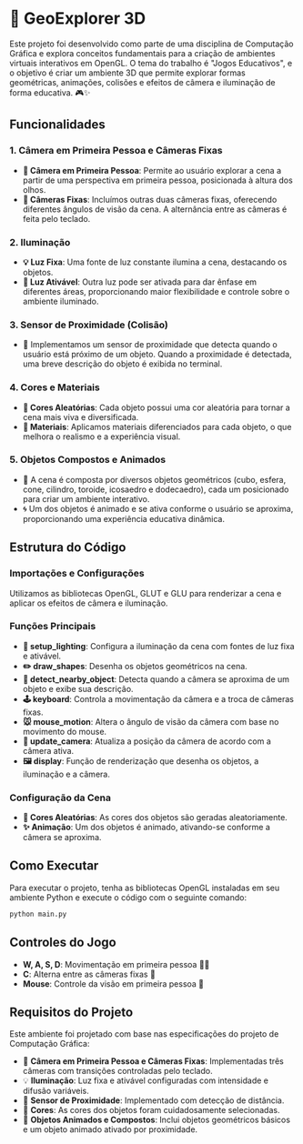 # 🧊 GeoExplorer 3D

Este projeto foi desenvolvido como parte de uma disciplina de Computação Gráfica e explora conceitos fundamentais para a criação de ambientes virtuais interativos em OpenGL. O tema do trabalho é "Jogos Educativos", e o objetivo é criar um ambiente 3D que permite explorar formas geométricas, animações, colisões e efeitos de câmera e iluminação de forma educativa. 🎮✨

## Funcionalidades

### 1. Câmera em Primeira Pessoa e Câmeras Fixas
- **👀 Câmera em Primeira Pessoa**: Permite ao usuário explorar a cena a partir de uma perspectiva em primeira pessoa, posicionada à altura dos olhos.
- **📸 Câmeras Fixas**: Incluímos outras duas câmeras fixas, oferecendo diferentes ângulos de visão da cena. A alternância entre as câmeras é feita pelo teclado.

### 2. Iluminação
- **💡 Luz Fixa**: Uma fonte de luz constante ilumina a cena, destacando os objetos.
- **🔦 Luz Ativável**: Outra luz pode ser ativada para dar ênfase em diferentes áreas, proporcionando maior flexibilidade e controle sobre o ambiente iluminado.

### 3. Sensor de Proximidade (Colisão)
- 🛑 Implementamos um sensor de proximidade que detecta quando o usuário está próximo de um objeto. Quando a proximidade é detectada, uma breve descrição do objeto é exibida no terminal.

### 4. Cores e Materiais
- **🌈 Cores Aleatórias**: Cada objeto possui uma cor aleatória para tornar a cena mais viva e diversificada.
- **🎨 Materiais**: Aplicamos materiais diferenciados para cada objeto, o que melhora o realismo e a experiência visual.

### 5. Objetos Compostos e Animados
- 🔷 A cena é composta por diversos objetos geométricos (cubo, esfera, cone, cilindro, toroide, icosaedro e dodecaedro), cada um posicionado para criar um ambiente interativo.
- 🌀 Um dos objetos é animado e se ativa conforme o usuário se aproxima, proporcionando uma experiência educativa dinâmica.

## Estrutura do Código

### Importações e Configurações
Utilizamos as bibliotecas OpenGL, GLUT e GLU para renderizar a cena e aplicar os efeitos de câmera e iluminação.

### Funções Principais
- **🔧 setup_lighting**: Configura a iluminação da cena com fontes de luz fixa e ativável.
- **✏️ draw_shapes**: Desenha os objetos geométricos na cena.
- **📏 detect_nearby_object**: Detecta quando a câmera se aproxima de um objeto e exibe sua descrição.
- **🕹️ keyboard**: Controla a movimentação da câmera e a troca de câmeras fixas.
- **🐭 mouse_motion**: Altera o ângulo de visão da câmera com base no movimento do mouse.
- **🚀 update_camera**: Atualiza a posição da câmera de acordo com a câmera ativa.
- **🖼️ display**: Função de renderização que desenha os objetos, a iluminação e a câmera.

### Configuração da Cena
- **🎨 Cores Aleatórias**: As cores dos objetos são geradas aleatoriamente.
- **✨ Animação**: Um dos objetos é animado, ativando-se conforme a câmera se aproxima.

## Como Executar

Para executar o projeto, tenha as bibliotecas OpenGL instaladas em seu ambiente Python e execute o código com o seguinte comando:

```bash
python main.py
```
## Controles do Jogo

- **W, A, S, D**: Movimentação em primeira pessoa 🏃‍♂️
- **C**: Alterna entre as câmeras fixas 🔄
- **Mouse**: Controle da visão em primeira pessoa 🎯

## Requisitos do Projeto

Este ambiente foi projetado com base nas especificações do projeto de Computação Gráfica:

- 📸 **Câmera em Primeira Pessoa e Câmeras Fixas**: Implementadas três câmeras com transições controladas pelo teclado.
- 💡 **Iluminação**: Luz fixa e ativável configuradas com intensidade e difusão variáveis.
- 🛑 **Sensor de Proximidade**: Implementado com detecção de distância.
- 🌈 **Cores**: As cores dos objetos foram cuidadosamente selecionadas.
- 🔷 **Objetos Animados e Compostos**: Inclui objetos geométricos básicos e um objeto animado ativado por proximidade.


